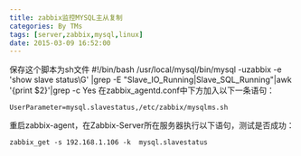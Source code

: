 ```yaml
---
title: zabbix监控MYSQL主从复制
categories: By TMs
tags: [server,zabbix,mysql,linux]
date: 2015-03-09 16:52:00
---
```


保存这个脚本为sh文件
    #!/bin/bash
    /usr/local/mysql/bin/mysql -uzabbix -e 'show slave status\G' |grep -E "Slave_IO_Running|Slave_SQL_Running"|awk '{print $2}'|grep -c Yes
在zabbix_agentd.conf中下方加入以下一条语句：

    UserParameter=mysql.slavestatus,/etc/zabbix/mysqlms.sh
重启zabbix-agent，在Zabbix-Server所在服务器执行以下语句，测试是否成功：

    zabbix_get -s 192.168.1.106 -k  mysql.slavestatus
